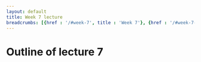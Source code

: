 ```yaml
---
layout: default
title: Week 7 lecture
breadcrumbs: [{href : '/#week-7', title : 'Week 7'}, {href : '/#week-7-day-2', title : 'Day 2'}]
---
```


Outline of lecture 7
====================
